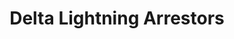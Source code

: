 ---
title: "Delta Lightning Arrestors"
url: /big-spring/delta-lightning-arrestors/
shop: electrical
---